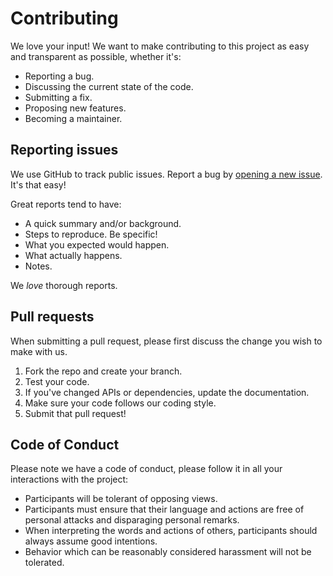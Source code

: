 # Contributing

We love your input! We want to make contributing to this project as easy and transparent as possible, whether it's:

- Reporting a bug.
- Discussing the current state of the code.
- Submitting a fix.
- Proposing new features.
- Becoming a maintainer.

## Reporting issues

We use GitHub to track public issues. Report a bug by [opening a new issue](https://github.com/ivonunes/birdie/issues). It's that easy!

Great reports tend to have:

- A quick summary and/or background.
- Steps to reproduce. Be specific!
- What you expected would happen.
- What actually happens.
- Notes.

We *love* thorough reports.

## Pull requests

When submitting a pull request, please first discuss the change you wish to make with us.

1. Fork the repo and create your branch.
2. Test your code.
3. If you've changed APIs or dependencies, update the documentation.
4. Make sure your code follows our coding style.
5. Submit that pull request!

## Code of Conduct

Please note we have a code of conduct, please follow it in all your interactions with the project:

- Participants will be tolerant of opposing views.
- Participants must ensure that their language and actions are free of personal attacks and disparaging personal remarks.
- When interpreting the words and actions of others, participants should always assume good intentions.
- Behavior which can be reasonably considered harassment will not be tolerated.
